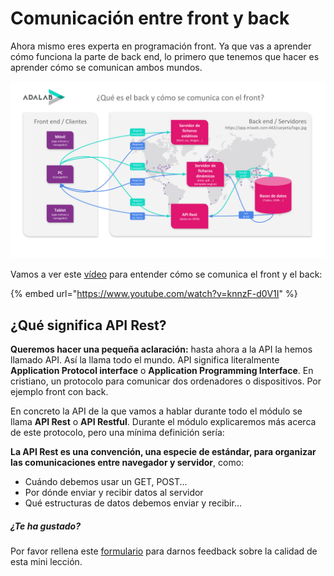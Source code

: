 # Comunicación entre front y back

Ahora mismo eres experta en programación front. Ya que vas a aprender cómo funciona la parte de back end, lo primero que tenemos que hacer es aprender cómo se comunican ambos mundos.

![](assets/images/comunicacion-entre-front-y-back.svg)

Vamos a ver este [vídeo](https://www.youtube.com/watch?v=knnzF-d0V1I) para entender cómo se comunica el front y el back:

{% embed url="https://www.youtube.com/watch?v=knnzF-d0V1I" %}

## ¿Qué significa API Rest?

**Queremos hacer una pequeña aclaración:** hasta ahora a la API la hemos llamado API. Así la llama todo el mundo. API significa literalmente **Application Protocol interface** o **Application Programming Interface**. En cristiano, un protocolo para comunicar dos ordenadores o dispositivos. Por ejemplo front con back.

En concreto la API de la que vamos a hablar durante todo el módulo se llama **API Rest** o **API Restful**. Durante el módulo explicaremos más acerca de este protocolo, pero una mínima definición sería:

**La API Rest es una convención, una especie de estándar, para organizar las comunicaciones entre navegador y servidor**, como:

- Cuándo debemos usar un GET, POST...
- Por dónde enviar y recibir datos al servidor
- Qué estructuras de datos debemos enviar y recibir...


##### ¿Te ha gustado?

Por favor rellena este [formulario](https://adalab.typeform.com/to/Rc0bft9x) para darnos feedback sobre la calidad de esta mini lección.